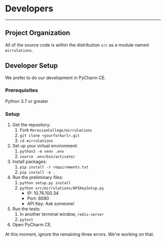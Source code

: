 # Developers

---

## Project Organization

All of the source code is within the distribution `src` as a module named `mirrulations`.

## Developer Setup

We prefer to do our development in PyCharm CE.

### Prerequisites

Python 3.7 or greater

### Setup

1. Get the repository:
	1. Fork `MoravianCollege/mirrulations`
	2. `git clone <yourforkurl>.git`
	3. `cd mirrulations`
2. Set up your virtual environment:
	1. `python3 -m venv .env`
	2. `source .env/bin/activate/`
3. Install packages:
	1. `pip install -r requirements.txt`
	2. `pip install -e .`
4. Run the preliminary files:
	1. `python setup.py install`
	2. `python src/mirrulations/APIKeySetup.py`
		* IP: 10.76.100.34
		* Port:  8080
		* API Key:  Ask someone!
5. Run the tests:
	1. In another terminal window, `redis-server`
	2. `pytest`
6. Open PyCharm CE.

At this moment, ignore the remaining three errors.
We're working on that.